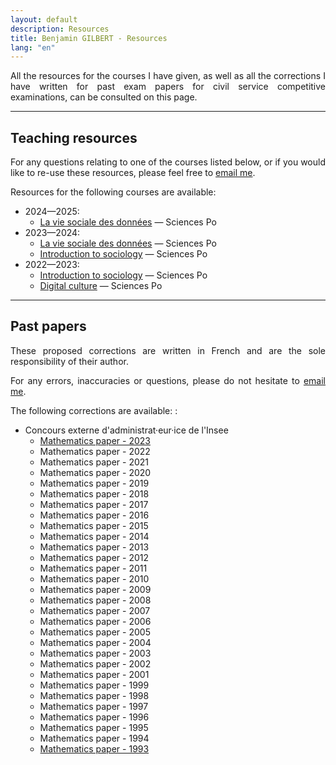 ```yaml
---
layout: default
description: Resources
title: Benjamin GILBERT - Resources
lang: "en"
---
```


<div style="text-align: justify"> 

<p> All the resources for the courses I have given, as well as all the corrections I have written for past exam papers for civil service competitive examinations, can be consulted on this page. </p>

</div>

---

## Teaching resources

<div style="text-align: justify"> 

<p> For any questions relating to one of the courses listed below, or if you would like to re-use these resources, please feel free to <a href = "mailto:benjamin.gilbert@sciencespo.fr">email me</a>. </p>

<p> Resources for the following courses are available:</p>

</div>

* 2024—2025:
    * [La vie sociale des données](/fr/ressources/lectures/la_vie_sociale_des_donnees_2024_2025) — Sciences Po
* 2023—2024:
    * [La vie sociale des données](/fr/ressources/lectures/la_vie_sociale_des_donnees_2023_2024) — Sciences Po
    * [Introduction to sociology](/en/resources/lectures/introduction_to_sociology_2023_2024) — Sciences Po
* 2022—2023:
    * [Introduction to sociology](/en/resources/lectures/introduction_to_sociology_2022_2023) — Sciences Po
    * [Digital culture](/en/resources/lectures/digital_culture_2022_2023) — Sciences Po

---

## Past papers

<div style="text-align: justify"> 

<p> These proposed corrections are written in French and are the sole responsibility of their author. </p>

<p> For any errors, inaccuracies or questions, please do not hesitate to <a href = "mailto:benjamin.gilbert@sciencespo.fr">email me</a>. </p>

<p> The following corrections are available: :</p>

</div>

* Concours externe d'administrat·eur·ice de l'Insee
    * [Mathematics paper - 2023](/fr/ressources/corrections/insee_administrateur_externe_2023)
    * Mathematics paper - 2022
    * Mathematics paper - 2021
    * Mathematics paper - 2020
    * Mathematics paper - 2019
    * Mathematics paper - 2018
    * Mathematics paper - 2017
    * Mathematics paper - 2016
    * Mathematics paper - 2015
    * Mathematics paper - 2014
    * Mathematics paper - 2013
    * Mathematics paper - 2012
    * Mathematics paper - 2011
    * Mathematics paper - 2010
    * Mathematics paper - 2009
    * Mathematics paper - 2008
    * Mathematics paper - 2007
    * Mathematics paper - 2006
    * Mathematics paper - 2005
    * Mathematics paper - 2004
    * Mathematics paper - 2003
    * Mathematics paper - 2002
    * Mathematics paper - 2001
    * Mathematics paper - 1999
    * Mathematics paper - 1998
    * Mathematics paper - 1997
    * Mathematics paper - 1996
    * Mathematics paper - 1995
    * Mathematics paper - 1994
    * [Mathematics paper - 1993](/fr/ressources/corrections/insee_administrateur_externe_1993)